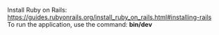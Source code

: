 Install Ruby on Rails: https://guides.rubyonrails.org/install_ruby_on_rails.html#installing-rails <br>
To run the application, use the command: **bin/dev**
